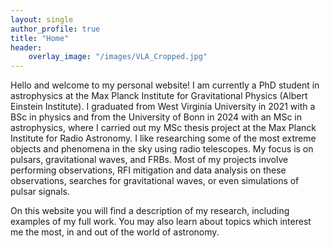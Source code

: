 ```yaml
---
layout: single
author_profile: true
title: "Home"
header:
    overlay_image: "/images/VLA_Cropped.jpg"
---
```


Hello and welcome to my personal website! I am currently a PhD student in astrophysics at the Max Planck Institute for Gravitational Physics (Albert Einstein Institute). I graduated from West Virginia University in 2021 with a BSc in physics and from the University of Bonn in 2024 with an MSc in astrophysics, where I carried out my MSc thesis project at the Max Planck Institute for Radio Astronomy. I like researching some of the most extreme objects and phenomena in the sky using radio telescopes. My focus is on pulsars, gravitational waves, and FRBs. Most of my projects involve performing observations, RFI mitigation and data analysis on these observations, searches for gravitational waves, or even simulations of pulsar signals.

On this website you will find a description of my research, including examples of my full work. You may also learn about topics which interest me the most, in and out of the world of astronomy.
